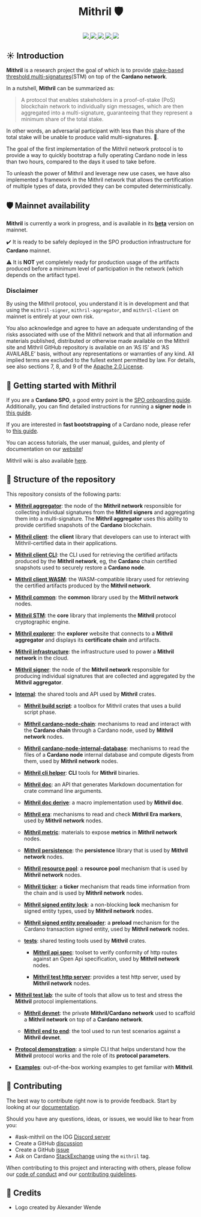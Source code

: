 # <p align="center">Mithril :shield:</p>

<div align="center">
  <a href='https://github.com/input-output-hk/mithril/actions'>
    <img src="https://img.shields.io/github/actions/workflow/status/input-output-hk/mithril/ci.yml?label=Tests&style=for-the-badge&branch=main">
  </a>
  <a href='https://github.com/input-output-hk/mithril/issues'>
    <img src="https://img.shields.io/github/issues/input-output-hk/mithril?label=Issues&style=for-the-badge">
  </a>
  <a href='https://github.com/input-output-hk/mithril/network/members'>
     <img src="https://img.shields.io/github/forks/input-output-hk/mithril?label=Forks&style=for-the-badge">
  </a>
  <a href='https://github.com/input-output-hk/mithril/stargazers'>
    <img src="https://img.shields.io/github/stars/input-output-hk/mithril?label=Stars&style=for-the-badge">
  </a>
  <a href='https://github.com/input-output-hk/mithril/blob/main/LICENSE'>
    <img src="https://img.shields.io/github/license/input-output-hk/mithril?label=License&style=for-the-badge">
  </a>
</div>

## :sunny: Introduction

**Mithril** is a research project the goal of which is to provide [stake-based threshold multi-signatures](https://iohk.io/en/research/library/papers/mithril-stake-based-threshold-multisignatures/)(STM) on top of the **Cardano network**.

In a nutshell, **Mithril** can be summarized as:

> A protocol that enables stakeholders in a proof-of-stake (PoS) blockchain network to individually sign messages, which are then aggregated into a multi-signature, guaranteeing that they represent a minimum share of the total stake.

In other words, an adversarial participant with less than this share of the total stake will be unable to produce valid multi-signatures. :closed_lock_with_key:.

The goal of the first implementation of the Mithril network protocol is to provide a way to quickly bootstrap a fully operating Cardano node in less than two hours, compared to the days it used to take before.

To unleash the power of Mithril and leverage new use cases, we have also implemented a framework in the Mithril network that allows the certification of multiple types of data, provided they can be computed deterministically.

## :shield: Mainnet availability

**Mithril** is currently a work in progress, and is available in its [**beta**](https://mithril.network/doc/dev-blog/2023/07/21/mainnet-beta-launch) version on mainnet.

:heavy_check_mark: It is ready to be safely deployed in the SPO production infrastructure for **Cardano** mainnet.

:warning: It is **NOT** yet completely ready for production usage of the artifacts produced before a minimum level of participation in the network (which depends on the artifact type).

### Disclaimer

By using the Mithril protocol, you understand it is in development and that using the `mithril-signer`, `mithril-aggregator`, and `mithril-client` on mainnet is entirely at your own risk.

You also acknowledge and agree to have an adequate understanding of the risks associated with use of the Mithril network and that all information and materials published, distributed or otherwise made available on the Mithril site and Mithril GitHub repository is available on an ‘AS IS’ and ‘AS AVAILABLE’ basis, without any representations or warranties of any kind. All implied terms are excluded to the fullest extent permitted by law. For details, see also sections 7, 8, and 9 of the [Apache 2.0 License](./LICENSE).

## :rocket: Getting started with Mithril

If you are a **Cardano SPO**, a good entry point is the [SPO onboarding guide](https://mithril.network/doc/manual/getting-started/SPO-on-boarding-guide).
Additionally, you can find detailed instructions for running a **signer node** in [this guide](https://mithril.network/doc/manual/getting-started/run-signer-node).

If you are interested in **fast bootstrapping** of a Cardano node, please refer to [this guide](https://mithril.network/doc/manual/getting-started/bootstrap-cardano-node).

You can access tutorials, the user manual, guides, and plenty of documentation on our [website](https://mithril.network/doc)!

Mithril wiki is also available [here](https://github.com/input-output-hk/mithril/wiki).

## :satellite: Structure of the repository

This repository consists of the following parts:

- [**Mithril aggregator**](./mithril-aggregator): the node of the **Mithril network** responsible for collecting individual signatures from the **Mithril signers** and aggregating them into a multi-signature. The **Mithril aggregator** uses this ability to provide certified snapshots of the **Cardano** blockchain.

- [**Mithril client**](./mithril-client): the **client** library that developers can use to interact with Mithril-certified data in their applications.

- [**Mithril client CLI**](./mithril-client-cli): the CLI used for retrieving the certified artifacts produced by the **Mithril network**, eg, the **Cardano** chain certified snapshots used to securely restore a **Cardano node**.

- [**Mithril client WASM**](./mithril-client-wasm): the WASM-compatible library used for retrieving the certified artifacts produced by the **Mithril network**.

- [**Mithril common**](./mithril-common): the **common** library used by the **Mithril network** nodes.

- [**Mithril STM**](./mithril-stm): the **core** library that implements the **Mithril** protocol cryptographic engine.

- [**Mithril explorer**](./mithril-explorer): the **explorer** website that connects to a **Mithril aggregator** and displays its **certificate chain** and artifacts.

- [**Mithril infrastructure**](./mithril-infra): the infrastructure used to power a **Mithril network** in the cloud.

- [**Mithril signer**](./mithril-signer): the node of the **Mithril network** responsible for producing individual signatures that are collected and aggregated by the **Mithril aggregator**.

- [**Internal**](./internal): the shared tools and API used by **Mithril** crates.

  - [**Mithril build script**](./internal/mithril-build-script): a toolbox for Mithril crates that uses a build script phase.

  - [**Mithril cardano-node-chain**](./internal/cardano-node/mithril-cardano-node-chain): mechanisms to read and interact with the **Cardano chain** through a Cardano node, used by **Mithril network** nodes.

  - [**Mithril cardano-node-internal-database**](./internal/cardano-node/mithril-cardano-node-internal-database): mechanisms to read the files of a **Cardano node** internal database and compute digests from them, used by **Mithril network** nodes.

  - [**Mithril cli helper**](./internal/mithril-cli-helper): **CLI** tools for **Mithril** binaries.

  - [**Mithril doc**](./internal/mithril-doc): an API that generates Markdown documentation for crate command line arguments.

  - [**Mithril doc derive**](./internal/mithril-doc-derive): a macro implementation used by **Mithril doc**.

  - [**Mithril era**](./internal/mithril-era): mechanisms to read and check **Mithril Era markers**, used by **Mithril network** nodes.

  - [**Mithril metric**](./internal/mithril-metric): materials to expose **metrics** in **Mithril network** nodes.

  - [**Mithril persistence**](./internal/mithril-persistence): the **persistence** library that is used by **Mithril network** nodes.

  - [**Mithril resource pool**](./internal/mithril-resource-pool): a **resource pool** mechanism that is used by **Mithril network** nodes.

  - [**Mithril ticker**](./internal/mithril-ticker): a **ticker** mechanism that reads time information from the chain and is used by **Mithril network** nodes.

  - [**Mithril signed entity lock**](./internal/signed-entity/mithril-signed-entity-lock): a non-blocking **lock** mechanism for signed entity types, used by **Mithril network** nodes.

  - [**Mithril signed entity prealoader**](./internal/signed-entity/mithril-signed-entity-preloader): a **preload** mechanism for the Cardano transaction signed entity, used by **Mithril network** nodes.

  - [**tests**](./internal/tests): shared testing tools used by **Mithril** crates.

    - [**Mithril api spec**](./internal/tests/mithril-api-spec): toolset to verify conformity of http routes against an Open Api specification, used by **Mithril network** nodes.

    - [**Mithril test http server**](internal/tests/mithril-test-http-server): provides a test http server, used by **Mithril network** nodes.

- [**Mithril test lab**](./mithril-test-lab): the suite of tools that allow us to test and stress the **Mithril** protocol implementations.

  - [**Mithril devnet**](./mithril-test-lab/mithril-devnet): the private **Mithril/Cardano network** used to scaffold a **Mithril network** on top of a **Cardano network**.

  - [**Mithril end to end**](./mithril-test-lab/mithril-end-to-end): the tool used to run test scenarios against a **Mithril devnet**.

- [**Protocol demonstration**](./demo/protocol-demo): a simple CLI that helps understand how the **Mithril** protocol works and the role of its **protocol parameters**.

- [**Examples**](./examples): out-of-the-box working examples to get familiar with **Mithril**.

## :bridge_at_night: Contributing

The best way to contribute right now is to provide feedback. Start by looking at our [documentation](https://mithril.network/doc).

Should you have any questions, ideas, or issues, we would like to hear from you:

- #ask-mithril on the IOG [Discord server](https://discord.gg/5kaErDKDRq)
- Create a GitHub [discussion](https://github.com/input-output-hk/mithril/discussions)
- Create a GitHub [issue](https://github.com/input-output-hk/mithril/issues/new)
- Ask on Cardano [StackExchange](https://cardano.stackexchange.com/search?q=mithril) using the `mithril` tag.

When contributing to this project and interacting with others, please follow our [code of conduct](./CODE-OF-CONDUCT.md) and our [contributing guidelines](./CONTRIBUTING.md).

## 🙏 Credits

- Logo created by Alexander Wende
